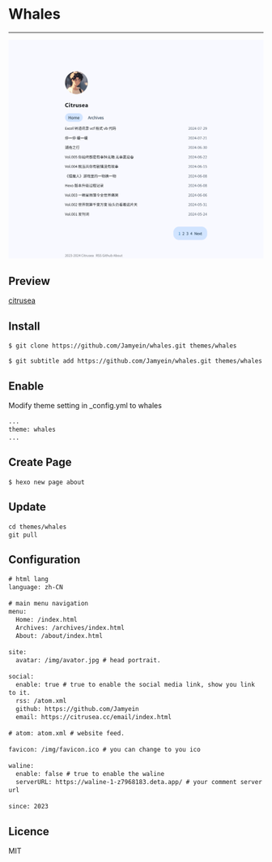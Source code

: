 # Whales

---

<center><img src="./source/img/preview.png"></center>

Preview
---
[citrusea](citrusea.cc)

Install
-------

```
$ git clone https://github.com/Jamyein/whales.git themes/whales
```

```
$ git subtitle add https://github.com/Jamyein/whales.git themes/whales
```


Enable
------

Modify theme setting in _config.yml to whales

```
...
theme: whales
...
```


Create Page
-----------

```
$ hexo new page about
```

Update
------

```
cd themes/whales
git pull
```

Configuration
-------------

```
# html lang
language: zh-CN

# main menu navigation
menu:
  Home: /index.html
  Archives: /archives/index.html
  About: /about/index.html

site:
  avatar: /img/avator.jpg # head portrait.

social:
  enable: true # true to enable the social media link, show you link to it.
  rss: /atom.xml
  github: https://github.com/Jamyein
  email: https://citrusea.cc/email/index.html

# atom: atom.xml # website feed.

favicon: /img/favicon.ico # you can change to you ico

waline: 
  enable: false # true to enable the waline
  serverURL: https://waline-1-z7968183.deta.app/ # your comment server url

since: 2023
```

Licence
-------

MIT
